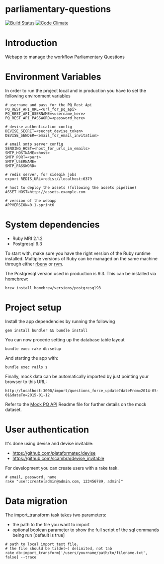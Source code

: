 parliamentary-questions
=======================

[![Build Status](https://travis-ci.org/ministryofjustice/parliamentary-questions.png?branch=master)](https://travis-ci.org/ministryofjustice/parliamentary-questions)
[![Code Climate](https://codeclimate.com/github/ministryofjustice/parliamentary-questions/badges/gpa.svg)](https://codeclimate.com/github/ministryofjustice/parliamentary-questions)

# Introduction
Webapp to manage the workflow Parliamentary Questions

# Environment Variables

In order to run the project local and in production you have to set the following environment variables

```
# username and pass for the PQ Rest Api
PQ_REST_API_URL=<url_for_pq_api>
PQ_REST_API_USERNAME=<username_here>
PQ_REST_API_PASSWORD=<password_here>

# devise authentication config
DEVISE_SECRET=<secret_devise_token>
DEVISE_SENDER=<email_for_email_invitation>

# email smtp server config
SENDING_HOST=<host_for_urls_in_emails>
SMTP_HOSTNAME=<host>
SMTP_PORT=<port>
SMTP_USERNAME=
SMTP_PASSWORD=

# redis server, for sideqik jobs
export REDIS_URL=redis://localhost:6379

# host to deploy the assets (following the assets pipeline)
ASSET_HOST=http://assets.example.com

# version of the webapp
APPVERSION=0.1-sprint6
```

# System dependencies

- Ruby MRI 2.1.2
- Postgresql 9.3

To start with, make sure you have the right version of the Ruby runtime installed.
Multiple versions of Ruby can be managed on the same machine through either [rbenv](https://github.com/sstephenson/rbenv)
or [rvm](https://rvm.io/).

The Postgresql version used in production is 9.3. This can be installed via [homebrew](brew.sh):

    brew install homebrew/versions/postgresql93

# Project setup

Install the app dependencies by running the following

    gem install bundler && bundle install

You can now procede setting up the database table layout

    bundle exec rake db:setup

And starting the app with:

    bundle exec rails s

Finally, mock data can be automatically imported by just pointing your browser to
this URL:

    http://localhost:3000/import/questions_force_update?dateFrom=2014-05-01&dateTo=2015-01-12

Refer to the [Mock PQ API](https://github.com/ministryofjustice/mock-pq-api) Readme
file for further details on the mock dataset.

# User authentication

It's done using devise and devise invitable:

* https://github.com/plataformatec/devise
* https://github.com/scambra/devise_invitable

For development you can create users with a rake task.
```
# email, password, name
rake "user:create[admin@admin.com, 123456789, admin]"
```

# Data migration

The import_transform task takes two parameters:
* the path to the file you want to import
* optional boolean parameter to show the full script of the sql commands being run [default is true]
```
# path to local import text file.
# the file should be tilde(~) delimited, not tab
rake db:import_transform['/users/yourname/path/to/filename.txt', false] --trace
```
